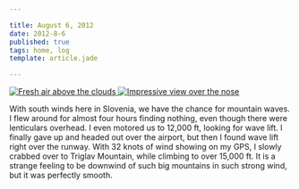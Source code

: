 ```yaml
---

title: August 6, 2012
date: 2012-8-6
published: true
tags: home, log
template: article.jade

---
```


<div class="photoset">

<a href="/articles/8-6-12/open.jpg" rel="gal-8-6-12" title="Fresh air above the clouds">
  <img src="/articles/8-6-12/thumbs/open.jpg" alt= "Fresh air above the clouds" \>
</a>





<a href="/articles/8-6-12/over_the_nose.jpg" rel="gal-8-6-12" title="Impressive view over the nose">
  <img src="/articles/8-6-12/thumbs/over_the_nose.jpg" alt= "Impressive view over the nose" \>
</a>



</div>

With south winds here in Slovenia, we have the chance for mountain waves.  I flew around for almost four hours finding nothing, even though there were lenticulars overhead.  I even motored us to 12,000 ft, looking for wave lift.  I finally gave up and headed out over the airport, but then I found wave lift right over the runway.  With 32 knots of wind showing on my GPS, I slowly crabbed over to Triglav Mountain, while climbing to over 15,000 ft.  It is a strange feeling to be downwind of such big mountains in such strong wind, but it was perfectly smooth. 



